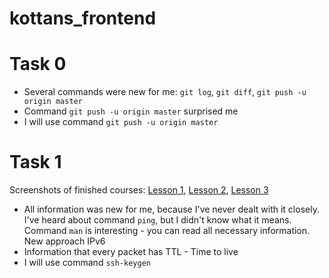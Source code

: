 # kottans_frontend

# Task 0
* Several commands were new for me: `git log`, `git diff`, `git push -u origin master`
* Command `git push -u origin master` surprised me
* I will use command `git push -u origin master`

# Task 1
Screenshots of finished courses: [Lesson 1](task_1/Course_1.jpg), [Lesson 2](./task_1/Course_2.jpg), [Lesson 3](./task_1/Course_3.jpg)

* All information was new for me, because I've never dealt with it closely. I've heard about command `ping`, but I didn't know what it means. Command `man` is interesting - you can read all necessary information. New approach IPv6
* Information that every packet has TTL - Time to live
* I will use command `ssh-keygen`
